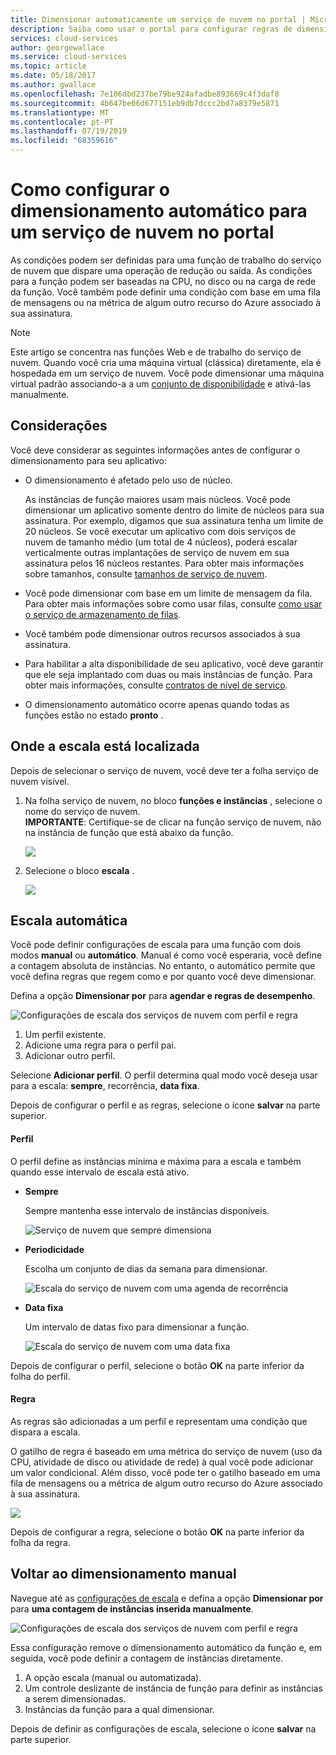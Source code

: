 ```yaml
---
title: Dimensionar automaticamente um serviço de nuvem no portal | Microsoft Docs
description: Saiba como usar o portal para configurar regras de dimensionamento automático para uma função Web de serviço de nuvem ou função de trabalho no Azure.
services: cloud-services
author: georgewallace
ms.service: cloud-services
ms.topic: article
ms.date: 05/18/2017
ms.author: gwallace
ms.openlocfilehash: 7e106dbd237be79be924afadbe893669c4f3daf8
ms.sourcegitcommit: 4b647be06d677151eb9db7dccc2bd7a8379e5871
ms.translationtype: MT
ms.contentlocale: pt-PT
ms.lasthandoff: 07/19/2019
ms.locfileid: "68359616"
---
```

# <a name="how-to-configure-auto-scaling-for-a-cloud-service-in-the-portal"></a>Como configurar o dimensionamento automático para um serviço de nuvem no portal

As condições podem ser definidas para uma função de trabalho do serviço de nuvem que dispare uma operação de redução ou saída. As condições para a função podem ser baseadas na CPU, no disco ou na carga de rede da função. Você também pode definir uma condição com base em uma fila de mensagens ou na métrica de algum outro recurso do Azure associado à sua assinatura.

> [!NOTE]
> Este artigo se concentra nas funções Web e de trabalho do serviço de nuvem. Quando você cria uma máquina virtual (clássica) diretamente, ela é hospedada em um serviço de nuvem. Você pode dimensionar uma máquina virtual padrão associando-a a um [conjunto de disponibilidade](../virtual-machines/windows/classic/configure-availability-classic.md) e ativá-las manualmente.

## <a name="considerations"></a>Considerações
Você deve considerar as seguintes informações antes de configurar o dimensionamento para seu aplicativo:

* O dimensionamento é afetado pelo uso de núcleo.

    As instâncias de função maiores usam mais núcleos. Você pode dimensionar um aplicativo somente dentro do limite de núcleos para sua assinatura. Por exemplo, digamos que sua assinatura tenha um limite de 20 núcleos. Se você executar um aplicativo com dois serviços de nuvem de tamanho médio (um total de 4 núcleos), poderá escalar verticalmente outras implantações de serviço de nuvem em sua assinatura pelos 16 núcleos restantes. Para obter mais informações sobre tamanhos, consulte [tamanhos de serviço de nuvem](cloud-services-sizes-specs.md).

* Você pode dimensionar com base em um limite de mensagem da fila. Para obter mais informações sobre como usar filas, consulte [como usar o serviço de armazenamento de filas](../storage/queues/storage-dotnet-how-to-use-queues.md).

* Você também pode dimensionar outros recursos associados à sua assinatura.

* Para habilitar a alta disponibilidade de seu aplicativo, você deve garantir que ele seja implantado com duas ou mais instâncias de função. Para obter mais informações, consulte [contratos de nível de serviço](https://azure.microsoft.com/support/legal/sla/).

* O dimensionamento automático ocorre apenas quando todas as funções estão no estado **pronto** .  


## <a name="where-scale-is-located"></a>Onde a escala está localizada
Depois de selecionar o serviço de nuvem, você deve ter a folha serviço de nuvem visível.

1. Na folha serviço de nuvem, no bloco **funções e instâncias** , selecione o nome do serviço de nuvem.   
   **IMPORTANTE**: Certifique-se de clicar na função serviço de nuvem, não na instância de função que está abaixo da função.

    ![](./media/cloud-services-how-to-scale-portal/roles-instances.png)
2. Selecione o bloco **escala** .

    ![](./media/cloud-services-how-to-scale-portal/scale-tile.png)

## <a name="automatic-scale"></a>Escala automática
Você pode definir configurações de escala para uma função com dois modos **manual** ou **automático**. Manual é como você esperaria, você define a contagem absoluta de instâncias. No entanto, o automático permite que você defina regras que regem como e por quanto você deve dimensionar.

Defina a opção **Dimensionar por** para **agendar e regras de desempenho**.

![Configurações de escala dos serviços de nuvem com perfil e regra](./media/cloud-services-how-to-scale-portal/schedule-basics.png)

1. Um perfil existente.
2. Adicione uma regra para o perfil pai.
3. Adicionar outro perfil.

Selecione **Adicionar perfil**. O perfil determina qual modo você deseja usar para a escala: **sempre**, recorrência, **data fixa**.

Depois de configurar o perfil e as regras, selecione o ícone **salvar** na parte superior.

#### <a name="profile"></a>Perfil
O perfil define as instâncias mínima e máxima para a escala e também quando esse intervalo de escala está ativo.

* **Sempre**

    Sempre mantenha esse intervalo de instâncias disponíveis.  

    ![Serviço de nuvem que sempre dimensiona](./media/cloud-services-how-to-scale-portal/select-always.png)
* **Periodicidade**

    Escolha um conjunto de dias da semana para dimensionar.

    ![Escala do serviço de nuvem com uma agenda de recorrência](./media/cloud-services-how-to-scale-portal/select-recurrence.png)
* **Data fixa**

    Um intervalo de datas fixo para dimensionar a função.

    ![Escala do serviço de nuvem com uma data fixa](./media/cloud-services-how-to-scale-portal/select-fixed.png)

Depois de configurar o perfil, selecione o botão **OK** na parte inferior da folha do perfil.

#### <a name="rule"></a>Regra
As regras são adicionadas a um perfil e representam uma condição que dispara a escala.

O gatilho de regra é baseado em uma métrica do serviço de nuvem (uso da CPU, atividade de disco ou atividade de rede) à qual você pode adicionar um valor condicional. Além disso, você pode ter o gatilho baseado em uma fila de mensagens ou a métrica de algum outro recurso do Azure associado à sua assinatura.

![](./media/cloud-services-how-to-scale-portal/rule-settings.png)

Depois de configurar a regra, selecione o botão **OK** na parte inferior da folha da regra.

## <a name="back-to-manual-scale"></a>Voltar ao dimensionamento manual
Navegue até as [configurações de escala](#where-scale-is-located) e defina a opção **Dimensionar por** para **uma contagem de instâncias inserida manualmente**.

![Configurações de escala dos serviços de nuvem com perfil e regra](./media/cloud-services-how-to-scale-portal/manual-basics.png)

Essa configuração remove o dimensionamento automático da função e, em seguida, você pode definir a contagem de instâncias diretamente.

1. A opção escala (manual ou automatizada).
2. Um controle deslizante de instância de função para definir as instâncias a serem dimensionadas.
3. Instâncias da função para a qual dimensionar.

Depois de definir as configurações de escala, selecione o ícone **salvar** na parte superior.
